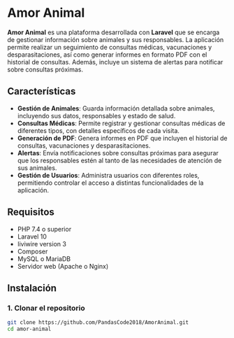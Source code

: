 # Amor Animal

**Amor Animal** es una plataforma desarrollada con **Laravel** que se encarga de gestionar información sobre animales y sus responsables. La aplicación permite realizar un seguimiento de consultas médicas, vacunaciones y desparasitaciones, así como generar informes en formato PDF con el historial de consultas. Además, incluye un sistema de alertas para notificar sobre consultas próximas.

## Características

- **Gestión de Animales**: Guarda información detallada sobre animales, incluyendo sus datos, responsables y estado de salud.
- **Consultas Médicas**: Permite registrar y gestionar consultas médicas de diferentes tipos, con detalles específicos de cada visita.
- **Generación de PDF**: Genera informes en PDF que incluyen el historial de consultas, vacunaciones y desparasitaciones.
- **Alertas**: Envía notificaciones sobre consultas próximas para asegurar que los responsables estén al tanto de las necesidades de atención de sus animales.
- **Gestión de Usuarios**: Administra usuarios con diferentes roles, permitiendo controlar el acceso a distintas funcionalidades de la aplicación.

## Requisitos

- PHP 7.4 o superior
- Laravel 10
- liviwire version 3
- Composer
- MySQL o MariaDB
- Servidor web (Apache o Nginx)

## Instalación

### 1. Clonar el repositorio

```bash
git clone https://github.com/PandasCode2018/AmorAnimal.git
cd amor-animal
